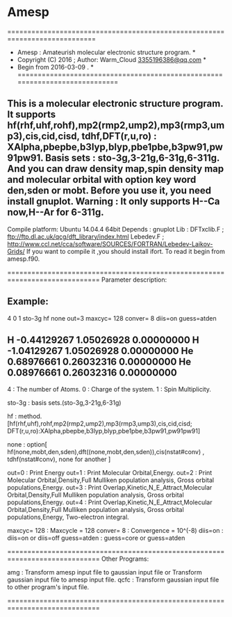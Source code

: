 # Amesp
============================================================================
   *    Amesp : Amateurish molecular electronic structure program.       * 
   *    Copyright (C) 2016 ; Author: Warm_Cloud <3355196386@qq.com>      *
   *    Begin from 2016-03-09 .                                          *
============================================================================

  This is a molecular electronic structure program. 
  It supports hf(rhf,uhf,rohf),mp2(rmp2,ump2),mp3(rmp3,ump3),cis,cid,cisd,
tdhf,DFT(r,u,ro) : XAlpha,pbepbe,b3lyp,blyp,pbe1pbe,b3pw91,pw91pw91.
  Basis sets : sto-3g,3-21g,6-31g,6-311g.
  And you can draw density map,spin density map and molecular orbital with
option key word den,sden or mobt.
  Before you use it, you need install gnuplot.
  Warning : It only supports H--Ca now,H--Ar for 6-311g.
-----------------------------------------------------------------------------
  Compile platform: Ubuntu 14.04.4 64bit
  Depends : gnuplot
  Lib : DFTxclib.F ; ftp://ftp.dl.ac.uk/qcg/dft_library/index.html
        Lebedev.F ; http://www.ccl.net/cca/software/SOURCES/FORTRAN/Lebedev-Laikov-Grids/
  If you want to compile it ,you should install ifort.
  To read it begin from amesp.f90.

=============================================================================
Parameter description:

Example:
-------------------------------------------------
4 0 1
sto-3g hf none out=3
maxcyc= 128 conver= 8 diis=on guess=atden

 H           -0.44129267   1.05026928   0.00000000
 H           -1.04129267   1.05026928   0.00000000
 He           0.68976661   0.26032316   0.00000000
 He           0.08976661   0.26032316   0.00000000
-------------------------------------------------
  4 : The number of Atoms.
  0 : Charge of the system.
  1 : Spin Multiplicity.

  sto-3g : basis sets.(sto-3g,3-21g,6-31g)

  hf : method.[hf(rhf,uhf),rohf,mp2(rmp2,ump2),mp3(rmp3,ump3),cis,cid,cisd;
               DFT(r,u,ro):XAlpha,pbepbe,b3lyp,blyp,pbe1pbe,b3pw91,pw91pw91]

  none :  option[ hf(none,mobt,den,sden),dft((none,mobt,den,sden)),cis(nstat#conv) 
          , tdhf(nstat#conv), none for another ]  

  out=0 : Print Energy
  out=1 : Print Molecular Orbital,Energy.
  out=2 : Print Molecular Orbital,Density,Full Mulliken population analysis, 
          Gross orbital populations,Energy. 
  out=3 : Print Overlap,Kinetic,N_E_Attract,Molecular Orbital,Density,Full 
          Mulliken population analysis, Gross orbital populations,Energy.
  out=4 : Print Overlap,Kinetic,N_E_Attract,Molecular Orbital,Density,Full 
          Mulliken population analysis, Gross orbital populations,Energy,
          Two-electron integral.

  maxcyc= 128 : Maxcycle = 128
  conver= 8 : Convergence = 10^(-8)
  diis=on : diis=on or diis=off
  guess=atden : guess=core or guess=atden

=============================================================================
Other Programs:

amg : Transform amesp input file to gaussian input file or Transform gaussian
      input file to amesp input file.
qcfc : Transform gaussian input file to other program's input file.

=============================================================================

